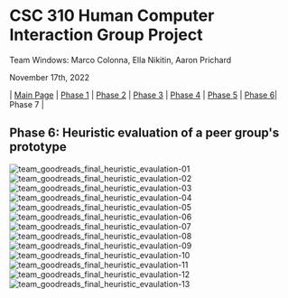 # CSC 310 Human Computer Interaction Group Project

Team Windows: Marco Colonna, Ella Nikitin, Aaron Prichard

November 17th, 2022

| [Main Page](https://marco-colonna.github.io/csc-310-project) | [Phase 1](https://marco-colonna.github.io/csc-310-project/phase1) | [Phase 2](https://marco-colonna.github.io/csc-310-project/phase2) | [Phase 3](https://marco-colonna.github.io/csc-310-project/phase3) | [Phase 4](https://marco-colonna.github.io/csc-310-project/phase4) | [Phase 5](https://marco-colonna.github.io/csc-310-project/phase5) | [Phase 6](https://marco-colonna.github.io/csc-310-project/phase6)| Phase 7 |

## Phase 6: Heuristic evaluation of a peer group's prototype


![team_goodreads_final_heuristic_evaulation-01](https://user-images.githubusercontent.com/113215701/202246479-25bd403c-2213-4326-a82f-850d762a2098.jpg)
![team_goodreads_final_heuristic_evaulation-02](https://user-images.githubusercontent.com/113215701/202246484-cccf9682-26cd-41b4-94b7-6dd662089ac0.jpg)
![team_goodreads_final_heuristic_evaulation-03](https://user-images.githubusercontent.com/113215701/202246490-c8ad9a18-1166-43a3-8a02-e7bf05db68c7.jpg)
![team_goodreads_final_heuristic_evaulation-04](https://user-images.githubusercontent.com/113215701/202246492-4ce8001c-4cdd-496c-99e0-19e34398cf09.jpg)
![team_goodreads_final_heuristic_evaulation-05](https://user-images.githubusercontent.com/113215701/202246493-4b1e7ce9-a7d7-478c-8117-4039f4b8dc64.jpg)
![team_goodreads_final_heuristic_evaulation-06](https://user-images.githubusercontent.com/113215701/202246494-d5590c50-e1f4-45a7-bcc7-b97bfdb3efb3.jpg)
![team_goodreads_final_heuristic_evaulation-07](https://user-images.githubusercontent.com/113215701/202246498-96d9e0bc-ceee-4771-b6d8-1471cc91d724.jpg)
![team_goodreads_final_heuristic_evaulation-08](https://user-images.githubusercontent.com/113215701/202246499-9ce8ab04-fafe-483d-a75f-3f62ec152423.jpg)
![team_goodreads_final_heuristic_evaulation-09](https://user-images.githubusercontent.com/113215701/202246502-e30a01f1-819d-42a2-adce-bbc010a28b24.jpg)
![team_goodreads_final_heuristic_evaulation-10](https://user-images.githubusercontent.com/113215701/202246503-cb31eae4-eaea-42d8-bd0c-241fa5922f72.jpg)
![team_goodreads_final_heuristic_evaulation-11](https://user-images.githubusercontent.com/113215701/202246506-0acea961-981d-49d1-a5c7-eb61e779af6d.jpg)
![team_goodreads_final_heuristic_evaulation-12](https://user-images.githubusercontent.com/113215701/202246507-61d52a19-2f15-45c1-be62-89a3ca53d24c.jpg)
![team_goodreads_final_heuristic_evaulation-13](https://user-images.githubusercontent.com/113215701/202246508-b17e1b5c-056b-45b8-904f-7aa60bc25cde.jpg)
